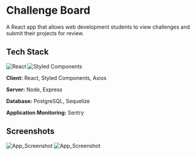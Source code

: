 
# Challenge Board

A React app that allows web development students to view challenges and submit their projects for review.


## Tech Stack

<img alt="React" src="https://img.shields.io/badge/react-%2320232a.svg?&style=for-the-badge&logo=react&logoColor=%2361DAFB"/>
<img alt="Styled Components" src="https://img.shields.io/badge/styled--components-DB7093?style=for-the-badge&logo=styled-components&logoColor=white"/>

  
**Client:** React, Styled Components, Axios

**Server:** Node, Express

**Database:** PostgreSQL, Sequelize 

**Application Monitoring:** Sentry

  
## Screenshots

![App_Screenshot](https://user-images.githubusercontent.com/47286930/116500317-e9abfc00-a873-11eb-9fac-4901bf0676d3.png)
![App_Screenshot](https://user-images.githubusercontent.com/47286930/116500308-e4e74800-a873-11eb-92c7-1583c12e089e.png)
